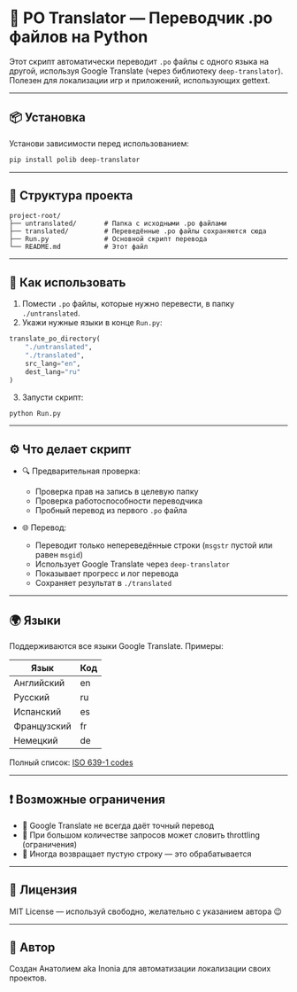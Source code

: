 # 📝 PO Translator — Переводчик .po файлов на Python

Этот скрипт автоматически переводит `.po` файлы с одного языка на другой, используя Google Translate (через библиотеку `deep-translator`). Полезен для локализации игр и приложений, использующих gettext.

---

## 📦 Установка

Установи зависимости перед использованием:

```bash
pip install polib deep-translator
```

---

## 📁 Структура проекта

```
project-root/
├── untranslated/       # Папка с исходными .po файлами
├── translated/         # Переведённые .po файлы сохраняются сюда
├── Run.py              # Основной скрипт перевода
└── README.md           # Этот файл
```

---

## 🚀 Как использовать

1. Помести `.po` файлы, которые нужно перевести, в папку `./untranslated`.
2. Укажи нужные языки в конце `Run.py`:

```python
translate_po_directory(
    "./untranslated",
    "./translated",
    src_lang="en",
    dest_lang="ru"
)
```

3. Запусти скрипт:

```bash
python Run.py
```

---

## ⚙️ Что делает скрипт

- 🔍 Предварительная проверка:
  - Проверка прав на запись в целевую папку
  - Проверка работоспособности переводчика
  - Пробный перевод из первого `.po` файла

- 🌐 Перевод:
  - Переводит только непереведённые строки (`msgstr` пустой или равен `msgid`)
  - Использует Google Translate через `deep-translator`
  - Показывает прогресс и лог перевода
  - Сохраняет результат в `./translated`

---

## 🌍 Языки

Поддерживаются все языки Google Translate. Примеры:

| Язык     | Код |
|----------|-----|
| Английский | en  |
| Русский    | ru  |
| Испанский  | es  |
| Французский| fr  |
| Немецкий   | de  |

Полный список: [ISO 639-1 codes](https://en.wikipedia.org/wiki/List_of_ISO_639-1_codes)

---

## ❗ Возможные ограничения

- 🔸 Google Translate не всегда даёт точный перевод
- 🔸 При большом количестве запросов может словить throttling (ограничения)
- 🔸 Иногда возвращает пустую строку — это обрабатывается

---

## 📜 Лицензия

MIT License — используй свободно, желательно с указанием автора 😉

---

## 🧠 Автор

Создан Анатолием aka Inonia для автоматизации локализации своих проектов.
